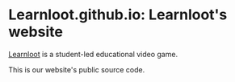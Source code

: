 # Learnloot.github.io: Learnloot's website
[Learnloot](https://learnloot.github.io) is a student-led educational video game.

This is our website's public source code.